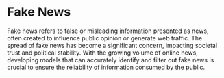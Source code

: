 # Fake News 
Fake news refers to false or misleading information presented as news, often
created to influence public opinion or generate web traffic. The spread of fake
news has become a significant concern, impacting societal trust and political
stability. With the growing volume of online news, developing models that can
accurately identify and filter out fake news is crucial to ensure the reliability of
information consumed by the public.
